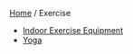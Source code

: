<head>
    <link rel="stylesheet" type="text/css" media="all" href="/style.css">
</head>

[Home](/index.md) / Exercise

* [Indoor Exercise Equipment](indoor_exercise_equipment.md)
* [Yoga](yoga.md)